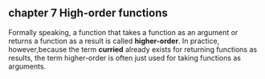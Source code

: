 ## chapter 7 High-order functions

Formally speaking, a function that takes a function as an argument or returns a function as a result is called **higher-order**. 
In practice, however,because the term **curried** already exists for returning functions as results, 
the term higher-order is often just used for taking functions as arguments.

